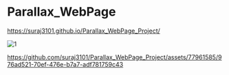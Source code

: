 # Parallax_WebPage

https://suraj3101.github.io/Parallax_WebPage_Project/

![1](https://github.com/suraj3101/Parallax_WebPage_Project/assets/77961585/f42318ab-fea1-4f69-89bc-009a0d5581a6)


https://github.com/suraj3101/Parallax_WebPage_Project/assets/77961585/976ad521-70ef-476e-b7a7-adf781759c43

